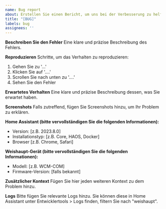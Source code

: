 ```yaml
---
name: Bug report
about: Erstellen Sie einen Bericht, um uns bei der Verbesserung zu helfen
title: "[BUG]"
labels: bug
assignees: ''
---
```


**Beschreiben Sie den Fehler**
Eine klare und präzise Beschreibung des Fehlers.

**Reproduzieren**
Schritte, um das Verhalten zu reproduzieren:
1. Gehen Sie zu '...'
2. Klicken Sie auf '....'
3. Scrollen Sie nach unten zu '....'
4. Sehen Sie den Fehler

**Erwartetes Verhalten**
Eine klare und präzise Beschreibung dessen, was Sie erwartet haben.

**Screenshots**
Falls zutreffend, fügen Sie Screenshots hinzu, um Ihr Problem zu erklären.

**Home Assistant (bitte vervollständigen Sie die folgenden Informationen):**
 - Version: [z.B. 2023.8.0]
 - Installationstyp: [z.B. Core, HAOS, Docker]
 - Browser [z.B. Chrome, Safari]

**Weishaupt-Gerät (bitte vervollständigen Sie die folgenden Informationen):**
 - Modell: [z.B. WCM-COM]
 - Firmware-Version: [falls bekannt]

**Zusätzlicher Kontext**
Fügen Sie hier jeden weiteren Kontext zu dem Problem hinzu.

**Logs**
Bitte fügen Sie relevante Logs hinzu. Sie können diese in Home Assistant unter Entwicklertools > Logs finden, filtern Sie nach "weishaupt".